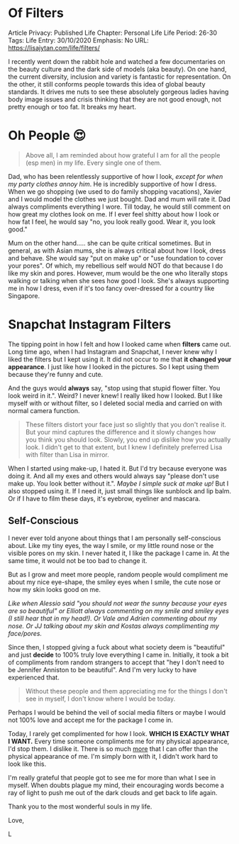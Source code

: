 # Of Filters

Article Privacy: Published
Life Chapter: Personal Life
Life Period: 26-30
Tags: Life
Entry: 30/10/2020
Emphasis: No
URL: https://lisajytan.com/life/filters/

I recently went down the rabbit hole and watched a few documentaries on the beauty culture and the dark side of models (aka beauty). On one hand, the current diversity, inclusion and variety is fantastic for representation. On the other, it still conforms people towards this idea of global beauty standards. It drives me nuts to see these absolutely gorgeous ladies having body image issues and crisis thinking that they are not good enough, not pretty enough or too fat. It breaks my heart.

# Oh People 😍

> Above all, I am reminded about how grateful I am for all the people (esp men) in my life. Every single one of them.
> 

Dad, who has been relentlessly supportive of how I look, *except for when my party clothes annoy him*. He is incredibly supportive of how I dress. When we go shopping (we used to do family shopping vacations), Xavier and I would model the clothes we just bought. Dad and mum will rate it. Dad always compliments everything I wore. Till today, he would still comment on how great my clothes look on me. If I ever feel shitty about how I look or how fat I feel, he would say "no, you look really good. Wear it, you look good."

Mum on the other hand..... she can be quite critical sometimes. But in general, as with Asian mums, she is always critical about how I look, dress and behave. She would say "put on make up" or "use foundation to cover your pores". Of which, my rebellious self would NOT do that because I do like my skin and pores. However, mum would be the one who literally stops walking or talking when she sees how good I look. She's always supporting me in how I dress, even if it's too fancy over-dressed for a country like Singapore.

# Snapchat Instagram Filters

The tipping point in how I felt and how I looked came when **filters** came out. Long time ago, when I had Instagram and Snapchat, I never knew why I liked the filters but I kept using it. It did not occur to me that **it changed your appearance**. I just like how I looked in the pictures. So I kept using them because they're funny and cute.

And the guys would **always** say, "stop using that stupid flower filter. You look weird in it.". Weird? I never knew! I really liked how I looked. But I like myself with or without filter, so I deleted social media and carried on with normal camera function.

> These filters distort your face just so slightly that you don't realise it. But your mind captures the difference and it slowly changes how you think you should look. Slowly, you end up dislike how you actually look. I didn't get to that extent, but I knew I definitely preferred Lisa with filter than Lisa in mirror.
> 

When I started using make-up, I hated it. But I'd try because everyone was doing it. And all my exes and others would always say "please don't use make up. You look better without it.". *Maybe I simple suck at make up!* But I also stopped using it. If I need it, just small things like sunblock and lip balm. Or if I have to film these days, it's eyebrow, eyeliner and mascara.

## Self-Conscious

I never ever told anyone about things that I am personally self-conscious about. Like my tiny eyes, the way I smile, or my little round nose or the visible pores on my skin. I never hated it, I like the package I came in. At the same time, it would not be too bad to change it.

But as I grow and meet more people, random people would compliment me about my nice eye-shape, the smiley eyes when I smile, the cute nose or how my skin looks good on me.

*Like when Alessio said "you should not wear the sunny because your eyes are so beautiful" or Elliott always commenting on my smile and smiley eyes (I still hear that in my head!). Or Vale and Adrien commenting about my nose. Or JJ talking about my skin and Kostas always complimenting my face/pores.*

Since then, I stopped giving a fuck about what society deem is "beautiful" and just **decide** to 100% truly love everything I came in. Initially, it took a bit of compliments from random strangers to accept that "hey I don't need to be Jennifer Anniston to be beautiful". And I'm very lucky to have experienced that.

> Without these people and them appreciating me for the things I don't see in myself, I don't know where I would be today.
> 

Perhaps I would be behind the veil of social media filters or maybe I would not 100% love and accept me for the package I come in.

Today, I rarely get complimented for how I look. **WHICH IS EXACTLY WHAT I WANT.** Every time someone compliments me for my physical appearance, I'd stop them. I dislike it. There is so much [more](https://lisajytan.com/life/more-than-that/) that I can offer than the physical appearance of me. I'm simply born with it, I didn't work hard to look like this.

I'm really grateful that people got to see me for more than what I see in myself. When doubts plague my mind, their encouraging words become a ray of light to push me out of the dark clouds and get back to life again.

Thank you to the most wonderful souls in my life.

Love,

L
